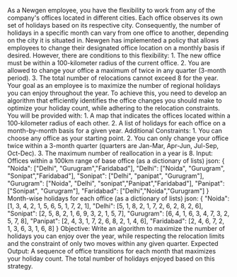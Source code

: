 As a Newgen employee, you have the flexibility to work from any of the company's offices located in different cities. Each office observes its own set of holidays based on its respective city. Consequently, the number of holidays in a specific month can vary from one office to another, depending on the city it is situated in. Newgen has implemented a policy that allows employees to change their designated office location on a monthly basis if desired. However, there are conditions to this flexibility: 1. The new office must be within a 100-kilometer radius of the current office. 2. You are allowed to change your office a maximum of twice in any quarter (3-month period). 3. The total number of relocations cannot exceed 8 for the year. Your goal as an employee is to maximize the number of regional holidays you can enjoy throughout the year. To achieve this, you need to develop an algorithm that efficiently identifies the office changes you should make to optimize your holiday count, while adhering to the relocation constraints. You will be provided with: 1. A map that indicates the offices located within a 100-kilometer radius of each other. 2. A list of holidays for each office on a month-by-month basis for a given year. Additional Constraints: 1. You can choose any office as your starting point. 2. You can only change your office twice within a 3-month quarter (quarters are Jan-Mar, Apr-Jun, Jul-Sep, Oct-Dec). 3. The maximum number of reallocation in a year is 8. Input: Offices within a 100km range of base office (as a dictionary of lists) json: { "Noida": ["Delhi", "Gurugram","Faridabad"], "Delhi": ["Noida", "Gurugram", "Sonipat","Faridabad"], "Sonipat": ["Delhi", "panipat", "Gurugram"], "Gurugram": ["Noida", "Delhi", "sonipat","Panipat","Faridabad"], "Panipat": ["Sonipat", "Gurugram"], "Faridabad": ["Delhi","Noida","Gurugram"] } Month-wise holidays for each office (as a dictionary of lists) json: { "Noida": [1, 3, 4, 2, 1, 5, 6, 5, 1, 7, 2, 1], "Delhi": [5, 1, 8, 2, 1, 7, 2, 6, 2, 8, 2, 6], "Sonipat": [2, 5, 8, 2, 1, 6, 9, 3, 2, 1, 5, 7], "Gurugram": [6, 4, 1, 6, 3, 4, 7, 3, 2, 5, 7, 8], "Panipat": [2, 4, 3, 1, 7, 2, 6, 8, 2, 1, 4, 6], "Faridabad": [2, 4, 6, 7, 2, 1, 3, 6, 3, 1, 6, 8] } Objective: Write an algorithm to maximize the number of holidays you can enjoy over the year, while respecting the relocation limits and the constraint of only two moves within any given quarter. Expected Output: A sequence of office transitions for each month that maximizes your holiday count. The total number of holidays enjoyed based on this strategy.